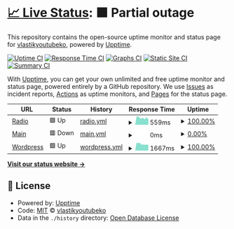 # [📈 Live Status](https://vlastikyoutubeko.github.io/fictional-memory): <!--live status--> **🟧 Partial outage**

This repository contains the open-source uptime monitor and status page for [vlastikyoutubeko](https://vlastikyoutubeko.github.io/fictional-memory), powered by [Upptime](https://github.com/upptime/upptime).

[![Uptime CI](https://github.com/vlastikyoutubeko/fictional-memory/workflows/Uptime%20CI/badge.svg)](https://github.com/vlastikyoutubeko/fictional-memory/actions?query=workflow%3A%22Uptime+CI%22)
[![Response Time CI](https://github.com/vlastikyoutubeko/fictional-memory/workflows/Response%20Time%20CI/badge.svg)](https://github.com/vlastikyoutubeko/fictional-memory/actions?query=workflow%3A%22Response+Time+CI%22)
[![Graphs CI](https://github.com/vlastikyoutubeko/fictional-memory/workflows/Graphs%20CI/badge.svg)](https://github.com/vlastikyoutubeko/fictional-memory/actions?query=workflow%3A%22Graphs+CI%22)
[![Static Site CI](https://github.com/vlastikyoutubeko/fictional-memory/workflows/Static%20Site%20CI/badge.svg)](https://github.com/vlastikyoutubeko/fictional-memory/actions?query=workflow%3A%22Static+Site+CI%22)
[![Summary CI](https://github.com/vlastikyoutubeko/fictional-memory/workflows/Summary%20CI/badge.svg)](https://github.com/vlastikyoutubeko/fictional-memory/actions?query=workflow%3A%22Summary+CI%22)

With [Upptime](https://upptime.js.org), you can get your own unlimited and free uptime monitor and status page, powered entirely by a GitHub repository. We use [Issues](https://github.com/vlastikyoutubeko/fictional-memory/issues) as incident reports, [Actions](https://github.com/vlastikyoutubeko/fictional-memory/actions) as uptime monitors, and [Pages](https://vlastikyoutubeko.github.io/fictional-memory) for the status page.

<!--start: status pages-->
<!-- This summary is generated by Upptime (https://github.com/upptime/upptime) -->
<!-- Do not edit this manually, your changes will be overwritten -->
<!-- prettier-ignore -->
| URL | Status | History | Response Time | Uptime |
| --- | ------ | ------- | ------------- | ------ |
| <img alt="" src="https://icons.duckduckgo.com/ip3/radio.plainrock127.xyz.ico" height="13"> [Radio](https://radio.plainrock127.xyz) | 🟩 Up | [radio.yml](https://github.com/VlastikYoutubeKo/fictional-memory/commits/HEAD/history/radio.yml) | <details><summary><img alt="Response time graph" src="./graphs/radio/response-time-week.png" height="20"> 559ms</summary><br><a href="https://vlastikyoutubeko.github.io/fictional-memory/history/radio"><img alt="Response time 1480" src="https://img.shields.io/endpoint?url=https%3A%2F%2Fraw.githubusercontent.com%2FVlastikYoutubeKo%2Ffictional-memory%2FHEAD%2Fapi%2Fradio%2Fresponse-time.json"></a><br><a href="https://vlastikyoutubeko.github.io/fictional-memory/history/radio"><img alt="24-hour response time 423" src="https://img.shields.io/endpoint?url=https%3A%2F%2Fraw.githubusercontent.com%2FVlastikYoutubeKo%2Ffictional-memory%2FHEAD%2Fapi%2Fradio%2Fresponse-time-day.json"></a><br><a href="https://vlastikyoutubeko.github.io/fictional-memory/history/radio"><img alt="7-day response time 559" src="https://img.shields.io/endpoint?url=https%3A%2F%2Fraw.githubusercontent.com%2FVlastikYoutubeKo%2Ffictional-memory%2FHEAD%2Fapi%2Fradio%2Fresponse-time-week.json"></a><br><a href="https://vlastikyoutubeko.github.io/fictional-memory/history/radio"><img alt="30-day response time 2665" src="https://img.shields.io/endpoint?url=https%3A%2F%2Fraw.githubusercontent.com%2FVlastikYoutubeKo%2Ffictional-memory%2FHEAD%2Fapi%2Fradio%2Fresponse-time-month.json"></a><br><a href="https://vlastikyoutubeko.github.io/fictional-memory/history/radio"><img alt="1-year response time 1480" src="https://img.shields.io/endpoint?url=https%3A%2F%2Fraw.githubusercontent.com%2FVlastikYoutubeKo%2Ffictional-memory%2FHEAD%2Fapi%2Fradio%2Fresponse-time-year.json"></a></details> | <details><summary><a href="https://vlastikyoutubeko.github.io/fictional-memory/history/radio">100.00%</a></summary><a href="https://vlastikyoutubeko.github.io/fictional-memory/history/radio"><img alt="All-time uptime 94.84%" src="https://img.shields.io/endpoint?url=https%3A%2F%2Fraw.githubusercontent.com%2FVlastikYoutubeKo%2Ffictional-memory%2FHEAD%2Fapi%2Fradio%2Fuptime.json"></a><br><a href="https://vlastikyoutubeko.github.io/fictional-memory/history/radio"><img alt="24-hour uptime 100.00%" src="https://img.shields.io/endpoint?url=https%3A%2F%2Fraw.githubusercontent.com%2FVlastikYoutubeKo%2Ffictional-memory%2FHEAD%2Fapi%2Fradio%2Fuptime-day.json"></a><br><a href="https://vlastikyoutubeko.github.io/fictional-memory/history/radio"><img alt="7-day uptime 100.00%" src="https://img.shields.io/endpoint?url=https%3A%2F%2Fraw.githubusercontent.com%2FVlastikYoutubeKo%2Ffictional-memory%2FHEAD%2Fapi%2Fradio%2Fuptime-week.json"></a><br><a href="https://vlastikyoutubeko.github.io/fictional-memory/history/radio"><img alt="30-day uptime 89.34%" src="https://img.shields.io/endpoint?url=https%3A%2F%2Fraw.githubusercontent.com%2FVlastikYoutubeKo%2Ffictional-memory%2FHEAD%2Fapi%2Fradio%2Fuptime-month.json"></a><br><a href="https://vlastikyoutubeko.github.io/fictional-memory/history/radio"><img alt="1-year uptime 94.84%" src="https://img.shields.io/endpoint?url=https%3A%2F%2Fraw.githubusercontent.com%2FVlastikYoutubeKo%2Ffictional-memory%2FHEAD%2Fapi%2Fradio%2Fuptime-year.json"></a></details>
| <img alt="" src="https://icons.duckduckgo.com/ip3/plainrock127.xyz.ico" height="13"> [Main](https://plainrock127.xyz) | 🟥 Down | [main.yml](https://github.com/VlastikYoutubeKo/fictional-memory/commits/HEAD/history/main.yml) | <details><summary><img alt="Response time graph" src="./graphs/main/response-time-week.png" height="20"> 0ms</summary><br><a href="https://vlastikyoutubeko.github.io/fictional-memory/history/main"><img alt="Response time 1745" src="https://img.shields.io/endpoint?url=https%3A%2F%2Fraw.githubusercontent.com%2FVlastikYoutubeKo%2Ffictional-memory%2FHEAD%2Fapi%2Fmain%2Fresponse-time.json"></a><br><a href="https://vlastikyoutubeko.github.io/fictional-memory/history/main"><img alt="24-hour response time 0" src="https://img.shields.io/endpoint?url=https%3A%2F%2Fraw.githubusercontent.com%2FVlastikYoutubeKo%2Ffictional-memory%2FHEAD%2Fapi%2Fmain%2Fresponse-time-day.json"></a><br><a href="https://vlastikyoutubeko.github.io/fictional-memory/history/main"><img alt="7-day response time 0" src="https://img.shields.io/endpoint?url=https%3A%2F%2Fraw.githubusercontent.com%2FVlastikYoutubeKo%2Ffictional-memory%2FHEAD%2Fapi%2Fmain%2Fresponse-time-week.json"></a><br><a href="https://vlastikyoutubeko.github.io/fictional-memory/history/main"><img alt="30-day response time 0" src="https://img.shields.io/endpoint?url=https%3A%2F%2Fraw.githubusercontent.com%2FVlastikYoutubeKo%2Ffictional-memory%2FHEAD%2Fapi%2Fmain%2Fresponse-time-month.json"></a><br><a href="https://vlastikyoutubeko.github.io/fictional-memory/history/main"><img alt="1-year response time 1745" src="https://img.shields.io/endpoint?url=https%3A%2F%2Fraw.githubusercontent.com%2FVlastikYoutubeKo%2Ffictional-memory%2FHEAD%2Fapi%2Fmain%2Fresponse-time-year.json"></a></details> | <details><summary><a href="https://vlastikyoutubeko.github.io/fictional-memory/history/main">0.00%</a></summary><a href="https://vlastikyoutubeko.github.io/fictional-memory/history/main"><img alt="All-time uptime 29.04%" src="https://img.shields.io/endpoint?url=https%3A%2F%2Fraw.githubusercontent.com%2FVlastikYoutubeKo%2Ffictional-memory%2FHEAD%2Fapi%2Fmain%2Fuptime.json"></a><br><a href="https://vlastikyoutubeko.github.io/fictional-memory/history/main"><img alt="24-hour uptime 0.00%" src="https://img.shields.io/endpoint?url=https%3A%2F%2Fraw.githubusercontent.com%2FVlastikYoutubeKo%2Ffictional-memory%2FHEAD%2Fapi%2Fmain%2Fuptime-day.json"></a><br><a href="https://vlastikyoutubeko.github.io/fictional-memory/history/main"><img alt="7-day uptime 0.00%" src="https://img.shields.io/endpoint?url=https%3A%2F%2Fraw.githubusercontent.com%2FVlastikYoutubeKo%2Ffictional-memory%2FHEAD%2Fapi%2Fmain%2Fuptime-week.json"></a><br><a href="https://vlastikyoutubeko.github.io/fictional-memory/history/main"><img alt="30-day uptime 0.00%" src="https://img.shields.io/endpoint?url=https%3A%2F%2Fraw.githubusercontent.com%2FVlastikYoutubeKo%2Ffictional-memory%2FHEAD%2Fapi%2Fmain%2Fuptime-month.json"></a><br><a href="https://vlastikyoutubeko.github.io/fictional-memory/history/main"><img alt="1-year uptime 29.04%" src="https://img.shields.io/endpoint?url=https%3A%2F%2Fraw.githubusercontent.com%2FVlastikYoutubeKo%2Ffictional-memory%2FHEAD%2Fapi%2Fmain%2Fuptime-year.json"></a></details>
| <img alt="" src="https://icons.duckduckgo.com/ip3/plainrockfm.wz.cz.ico" height="13"> [Wordpress](https://plainrockfm.wz.cz) | 🟩 Up | [wordpress.yml](https://github.com/VlastikYoutubeKo/fictional-memory/commits/HEAD/history/wordpress.yml) | <details><summary><img alt="Response time graph" src="./graphs/wordpress/response-time-week.png" height="20"> 1667ms</summary><br><a href="https://vlastikyoutubeko.github.io/fictional-memory/history/wordpress"><img alt="Response time 1701" src="https://img.shields.io/endpoint?url=https%3A%2F%2Fraw.githubusercontent.com%2FVlastikYoutubeKo%2Ffictional-memory%2FHEAD%2Fapi%2Fwordpress%2Fresponse-time.json"></a><br><a href="https://vlastikyoutubeko.github.io/fictional-memory/history/wordpress"><img alt="24-hour response time 1430" src="https://img.shields.io/endpoint?url=https%3A%2F%2Fraw.githubusercontent.com%2FVlastikYoutubeKo%2Ffictional-memory%2FHEAD%2Fapi%2Fwordpress%2Fresponse-time-day.json"></a><br><a href="https://vlastikyoutubeko.github.io/fictional-memory/history/wordpress"><img alt="7-day response time 1667" src="https://img.shields.io/endpoint?url=https%3A%2F%2Fraw.githubusercontent.com%2FVlastikYoutubeKo%2Ffictional-memory%2FHEAD%2Fapi%2Fwordpress%2Fresponse-time-week.json"></a><br><a href="https://vlastikyoutubeko.github.io/fictional-memory/history/wordpress"><img alt="30-day response time 1771" src="https://img.shields.io/endpoint?url=https%3A%2F%2Fraw.githubusercontent.com%2FVlastikYoutubeKo%2Ffictional-memory%2FHEAD%2Fapi%2Fwordpress%2Fresponse-time-month.json"></a><br><a href="https://vlastikyoutubeko.github.io/fictional-memory/history/wordpress"><img alt="1-year response time 1701" src="https://img.shields.io/endpoint?url=https%3A%2F%2Fraw.githubusercontent.com%2FVlastikYoutubeKo%2Ffictional-memory%2FHEAD%2Fapi%2Fwordpress%2Fresponse-time-year.json"></a></details> | <details><summary><a href="https://vlastikyoutubeko.github.io/fictional-memory/history/wordpress">100.00%</a></summary><a href="https://vlastikyoutubeko.github.io/fictional-memory/history/wordpress"><img alt="All-time uptime 100.00%" src="https://img.shields.io/endpoint?url=https%3A%2F%2Fraw.githubusercontent.com%2FVlastikYoutubeKo%2Ffictional-memory%2FHEAD%2Fapi%2Fwordpress%2Fuptime.json"></a><br><a href="https://vlastikyoutubeko.github.io/fictional-memory/history/wordpress"><img alt="24-hour uptime 100.00%" src="https://img.shields.io/endpoint?url=https%3A%2F%2Fraw.githubusercontent.com%2FVlastikYoutubeKo%2Ffictional-memory%2FHEAD%2Fapi%2Fwordpress%2Fuptime-day.json"></a><br><a href="https://vlastikyoutubeko.github.io/fictional-memory/history/wordpress"><img alt="7-day uptime 100.00%" src="https://img.shields.io/endpoint?url=https%3A%2F%2Fraw.githubusercontent.com%2FVlastikYoutubeKo%2Ffictional-memory%2FHEAD%2Fapi%2Fwordpress%2Fuptime-week.json"></a><br><a href="https://vlastikyoutubeko.github.io/fictional-memory/history/wordpress"><img alt="30-day uptime 100.00%" src="https://img.shields.io/endpoint?url=https%3A%2F%2Fraw.githubusercontent.com%2FVlastikYoutubeKo%2Ffictional-memory%2FHEAD%2Fapi%2Fwordpress%2Fuptime-month.json"></a><br><a href="https://vlastikyoutubeko.github.io/fictional-memory/history/wordpress"><img alt="1-year uptime 100.00%" src="https://img.shields.io/endpoint?url=https%3A%2F%2Fraw.githubusercontent.com%2FVlastikYoutubeKo%2Ffictional-memory%2FHEAD%2Fapi%2Fwordpress%2Fuptime-year.json"></a></details>

<!--end: status pages-->

[**Visit our status website →**](https://vlastikyoutubeko.github.io/fictional-memory)

## 📄 License

- Powered by: [Upptime](https://github.com/upptime/upptime)
- Code: [MIT](./LICENSE) © [vlastikyoutubeko](https://vlastikyoutubeko.github.io/fictional-memory)
- Data in the `./history` directory: [Open Database License](https://opendatacommons.org/licenses/odbl/1-0/)
